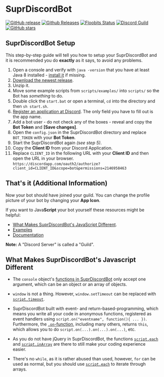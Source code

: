 # SuprDiscordBot

[![GitHub release](https://img.shields.io/github/release/qubyte/rubidium.svg)](https://github.com/timmyrs/SuprDiscordBot/releases)
[![Github Releases](https://img.shields.io/github/downloads/atom/atom/latest/total.svg)](https://github.com/timmyrs/SuprDiscordBot/releases)
[![Floobits Status](https://floobits.com/timmyRS/SuprDiscordBot.svg)](https://floobits.com/timmyRS/SuprDiscordBot/redirect)
[![Discord Guild](https://discordapp.com/api/guilds/208658782966906880/embed.png)](https://discord.timmyrs.de)
[![GitHub stars](https://img.shields.io/github/stars/badges/shields.svg?style=social&label=Star)](https://github.com/timmyrs/SuprDiscordBot/stargazers)

## SuprDiscordBot Setup

This step-by-step guide will tell you how to setup your SuprDiscordBot and it is recommended you do **exactly** as it says, to avoid any problems.

1. Open a console and verify with `java -version` that you have at least Java 8 installed - [install it](https://java.com/en/download/) if missing.
2. [Download the newest release](https://github.com/timmyrs/SuprDiscordBot/releases).
3. Unzip it.
4. Move some example scripts from `scripts/examples/` into `scripts/` so the Bot has *something* to do.
5. Double click the `start.bat` or open a terminal, `cd` into the directory and then `sh start.sh`.
6. [Register an application at Discord](https://discordapp.com/developers/applications/me/create). The only field you have to fill out is the app name.
7. Add a bot user - do not check any of the boxes - reveal and copy the **Bot Token** and **[Save changes]**.
8. Open the `config.json` in the SuprDiscordBot directory and replace `BOT_TOKEN` with your **Bot Token**.
9. Start the SuprDiscordBot again *(see step 5)*.
10. Copy the **Client ID** from your Discord Application.
11. Replace `CLIENT_ID` in the following URL with your **Client ID** and then open the URL in your browser. `https://discordapp.com/oauth2/authorize?client_id=CLIENT_ID&scope=bot&permissions=2146958463`

## That's it (Additional Information)

Now your bot should have joined your guild. You can change the profile picture of your bot by changing your **App Icon**.

If you want to Java**Script** your bot yourself these resources might be helpful:

- [What Makes SuprDiscordBot's JavaScript Different](https://github.com/timmyrs/SuprDiscordBot/blob/master/SETUP.md#what-makes-suprdiscordbots-javascript-different).
- [Examples](https://github.com/timmyrs/SuprDiscordBot/tree/master/scripts/examples)
- [Documentation](https://timmyrs.github.io/SuprDiscordBot)

**Note:** A "Discord Server" is called a "Guild".

## What Makes SuprDiscordBot's Javascript Different

- The `console` object's [functions in SuprDiscordBot](https://timmyrs.github.io/SuprDiscordBot/?de/timmyrs/suprdiscordbot/apis/ConsoleAPI.html) only accept one argument, which can be an object or an array of objects.

- `window` is not a thing. However, `window.setTimeout` can be replaced with [`script.timeout`](https://timmyrs.github.io/SuprDiscordBot/de/timmyrs/suprdiscordbot/apis/ScriptAPI.html#timeout-java.lang.Runnable-int-).

- SuprDiscordBot built with event- and return-based-programming, which means you write all your code in anonymous functions, registered as event handlers using `script.on("eventname", function(){ ... })`. Furthermore, the [`.on`-function](https://timmyrs.github.io/SuprDiscordBot/de/timmyrs/suprdiscordbot/apis/ScriptAPI.html#on-java.lang.String-java.util.function.Consumer-), including many others, returns `this`, which allows you to do `script.on(...).on(...).on(...)`, etc.

- As you do not have jQuery in SuprDiscordBot, the functions [`script.each`](https://timmyrs.github.io/SuprDiscordBot/de/timmyrs/suprdiscordbot/apis/ScriptAPI.html#each-java.lang.Object:A-java.util.function.Consumer-) and [`script.inArray`](https://timmyrs.github.io/SuprDiscordBot/de/timmyrs/suprdiscordbot/apis/ScriptAPI.html#inArray-java.lang.Object:A-java.lang.Object-) are there to still make your coding experience easier.

- There's no `while`, as it is rather abused than used, however, `for` can be used as normal, but you should use [`script.each`](https://timmyrs.github.io/SuprDiscordBot/de/timmyrs/suprdiscordbot/apis/ScriptAPI.html#each-java.lang.Object:A-java.util.function.Consumer-) to iterate through arrays.
